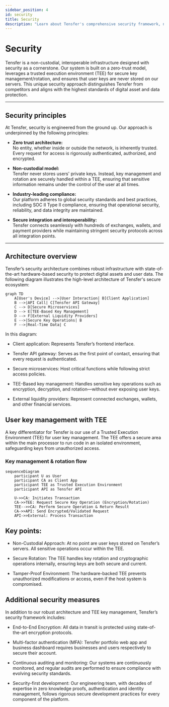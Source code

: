 ```yaml
---
sidebar_position: 4
id: security
title: Security
description: "Learn about Tensfer's comprehensive security framework, non-custodial key management using TEE architecture, and zero-trust infrastructure."
---
```


# Security

Tensfer is a non-custodial, interoperable infrastructure designed with security as a cornerstone. Our system is built on a zero-trust model, leverages a trusted execution environment (TEE) for secure key management/rotation, and ensures that user keys are never stored on our servers. This unique security approach distinguishes Tensfer from competitors and aligns with the highest standards of digital asset and data protection.

---

## Security principles

At Tensfer, security is engineered from the ground up. Our approach is underpinned by the following principles:

- **Zero trust architecture:**  
  No entity, whether inside or outside the network, is inherently trusted. Every request for access is rigorously authenticated, authorized, and encrypted.

- **Non-custodial model:**  
  Tensfer never stores users' private keys. Instead, key management and rotation are securely handled within a TEE, ensuring that sensitive information remains under the control of the user at all times.

- **Industry-leading compliance:**  
  Our platform adheres to global security standards and best practices, including SOC II Type II compliance, ensuring that operational security, reliability, and data integrity are maintained.

- **Secure integration and interoperability:**  
  Tensfer connects seamlessly with hundreds of exchanges, wallets, and payment providers while maintaining stringent security protocols across all integration points.

---

## Architecture overview

Tensfer’s security architecture combines robust infrastructure with state-of-the-art hardware-based security to protect digital assets and user data. The following diagram illustrates the high-level architecture of Tensfer's secure ecosystem:

```mermaid
graph TD
    A[User's Device] -->|User Interaction| B[Client Application]
    B -->|API Call| C[Tensfer API Gateway]
    C --> D[Secure Microservices]
    D --> E[TEE-Based Key Management]
    D --> F[External Liquidity Providers]
    E -->|Secure Key Operations| B
    F -->|Real-Time Data| C
```

In this diagram:

- Client application: Represents Tensfer’s frontend interface.

- Tensfer API gateway: Serves as the first point of contact, ensuring that every request is authenticated.

- Secure microservices: Host critical functions while following strict access policies.

- TEE-Based key management: Handles sensitive key operations such as encryption, decryption, and rotation—without ever exposing user keys.

- External liquidity providers: Represent connected exchanges, wallets, and other financial services.

## User key management with TEE

A key differentiator for Tensfer is our use of a Trusted Execution Environment (TEE) for user key management. The TEE offers a secure area within the main processor to run code in an isolated environment, safeguarding keys from unauthorized access.

### Key management & rotation flow

```mermaid
sequenceDiagram
    participant U as User
    participant CA as Client App
    participant TEE as Trusted Execution Environment
    participant API as Tensfer API
    
    U->>CA: Initiates Transaction
    CA->>TEE: Request Secure Key Operation (Encryption/Rotation)
    TEE-->>CA: Perform Secure Operation & Return Result
    CA->>API: Send Encrypted/Validated Request
    API->>External: Process Transaction
```
## Key points:

- Non-Custodial Approach: At no point are user keys stored on Tensfer’s servers. All sensitive operations occur within the TEE.

- Secure Rotation: The TEE handles key rotation and cryptographic operations internally, ensuring keys are both secure and current.

- Tamper-Proof Environment: The hardware-backed TEE prevents unauthorized modifications or access, even if the host system is compromised.

## Additional security measures

In addition to our robust architecture and TEE key management, Tensfer’s security framework includes:

- End-to-End Encryption: All data in transit is protected using state-of-the-art encryption protocols.

- Multi-factor authentication (MFA): Tensfer portfolio web app and business dashboard requires businesses and users respectively to secure their account.

- Continuous auditing and monitoring: Our systems are continuously monitored, and regular audits are performed to ensure compliance with evolving security standards.

- Security-first development: Our engineering team, with decades of expertise in zero knowledge proofs, authentication and identity management, follows rigorous secure development practices for every component of the platform.


